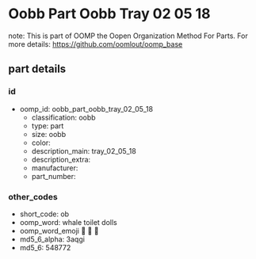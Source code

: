 # Oobb Part Oobb Tray 02 05 18  

note: This is part of OOMP the Oopen Organization Method For Parts. For more details: https://github.com/oomlout/oomp_base

##  part details





### id
* oomp_id: oobb_part_oobb_tray_02_05_18
  * classification: oobb
  * type: part
  * size: oobb
  * color: 
  * description_main: tray_02_05_18
  * description_extra: 
  * manufacturer: 
  * part_number: 

### other_codes
* short_code: ob
* oomp_word: whale toilet dolls
* oomp_word_emoji :whale: :toilet: :dolls:
* md5_6_alpha: 3aqgi
* md5_6: 548772